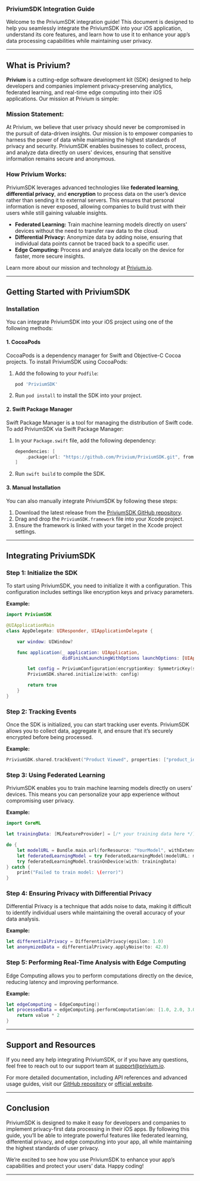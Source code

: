### **PriviumSDK Integration Guide**

Welcome to the PriviumSDK integration guide! This document is designed to help you seamlessly integrate the PriviumSDK into your iOS application, understand its core features, and learn how to use it to enhance your app’s data processing capabilities while maintaining user privacy.

---

## **What is Privium?**

**Privium** is a cutting-edge software development kit (SDK) designed to help developers and companies implement privacy-preserving analytics, federated learning, and real-time edge computing into their iOS applications. Our mission at Privium is simple:

### **Mission Statement:**
At Privium, we believe that user privacy should never be compromised in the pursuit of data-driven insights. Our mission is to empower companies to harness the power of data while maintaining the highest standards of privacy and security. PriviumSDK enables businesses to collect, process, and analyze data directly on users' devices, ensuring that sensitive information remains secure and anonymous.

### **How Privium Works:**
PriviumSDK leverages advanced technologies like **federated learning**, **differential privacy**, and **encryption** to process data on the user’s device rather than sending it to external servers. This ensures that personal information is never exposed, allowing companies to build trust with their users while still gaining valuable insights.

- **Federated Learning:** Train machine learning models directly on users' devices without the need to transfer raw data to the cloud.
- **Differential Privacy:** Anonymize data by adding noise, ensuring that individual data points cannot be traced back to a specific user.
- **Edge Computing:** Process and analyze data locally on the device for faster, more secure insights.

Learn more about our mission and technology at [Privium.io](https://privium.io/).

---

## **Getting Started with PriviumSDK**

### **Installation**

You can integrate PriviumSDK into your iOS project using one of the following methods:

#### **1. CocoaPods**

CocoaPods is a dependency manager for Swift and Objective-C Cocoa projects. To install PriviumSDK using CocoaPods:

1. Add the following to your `Podfile`:

    ```ruby
    pod 'PriviumSDK'
    ```

2. Run `pod install` to install the SDK into your project.

#### **2. Swift Package Manager**

Swift Package Manager is a tool for managing the distribution of Swift code. To add PriviumSDK via Swift Package Manager:

1. In your `Package.swift` file, add the following dependency:

    ```swift
    dependencies: [
        .package(url: "https://github.com/Privium/PriviumSDK.git", from: "1.0.0")
    ]
    ```

2. Run `swift build` to compile the SDK.

#### **3. Manual Installation**

You can also manually integrate PriviumSDK by following these steps:

1. Download the latest release from the [PriviumSDK GitHub repository](https://github.com/Privium/PriviumSDK/releases).
2. Drag and drop the `PriviumSDK.framework` file into your Xcode project.
3. Ensure the framework is linked with your target in the Xcode project settings.

---

## **Integrating PriviumSDK**

### **Step 1: Initialize the SDK**

To start using PriviumSDK, you need to initialize it with a configuration. This configuration includes settings like encryption keys and privacy parameters.

**Example:**

```swift
import PriviumSDK

@UIApplicationMain
class AppDelegate: UIResponder, UIApplicationDelegate {

    var window: UIWindow?

    func application(_ application: UIApplication,
                     didFinishLaunchingWithOptions launchOptions: [UIApplication.LaunchOptionsKey: Any]?) -> Bool {

        let config = PriviumConfiguration(encryptionKey: SymmetricKey(size: .bits256), epsilon: 1.0)
        PriviumSDK.shared.initialize(with: config)

        return true
    }
}
```

### **Step 2: Tracking Events**

Once the SDK is initialized, you can start tracking user events. PriviumSDK allows you to collect data, aggregate it, and ensure that it’s securely encrypted before being processed.

**Example:**

```swift
PriviumSDK.shared.trackEvent("Product Viewed", properties: ["product_id": "12345", "category": "electronics"])
```

### **Step 3: Using Federated Learning**

PriviumSDK enables you to train machine learning models directly on users’ devices. This means you can personalize your app experience without compromising user privacy.

**Example:**

```swift
import CoreML

let trainingData: [MLFeatureProvider] = [/* your training data here */]

do {
    let modelURL = Bundle.main.url(forResource: "YourModel", withExtension: "mlmodelc")!
    let federatedLearningModel = try FederatedLearningModel(modelURL: modelURL)
    try federatedLearningModel.trainOnDevice(with: trainingData)
} catch {
    print("Failed to train model: \(error)")
}
```

### **Step 4: Ensuring Privacy with Differential Privacy**

Differential Privacy is a technique that adds noise to data, making it difficult to identify individual users while maintaining the overall accuracy of your data analysis.

**Example:**

```swift
let differentialPrivacy = DifferentialPrivacy(epsilon: 1.0)
let anonymizedData = differentialPrivacy.applyNoise(to: 42.0)
```

### **Step 5: Performing Real-Time Analysis with Edge Computing**

Edge Computing allows you to perform computations directly on the device, reducing latency and improving performance.

**Example:**

```swift
let edgeComputing = EdgeComputing()
let processedData = edgeComputing.performComputation(on: [1.0, 2.0, 3.0]) { value in
    return value * 2
}
```

---

## **Support and Resources**

If you need any help integrating PriviumSDK, or if you have any questions, feel free to reach out to our support team at [support@privium.io](mailto:support@privium.io).

For more detailed documentation, including API references and advanced usage guides, visit our [GitHub repository](https://github.com/Privium/PriviumSDK) or [official website](https://privium.io/).

---

## **Conclusion**

PriviumSDK is designed to make it easy for developers and companies to implement privacy-first data processing in their iOS apps. By following this guide, you’ll be able to integrate powerful features like federated learning, differential privacy, and edge computing into your app, all while maintaining the highest standards of user privacy.

We’re excited to see how you use PriviumSDK to enhance your app’s capabilities and protect your users’ data. Happy coding!

---
